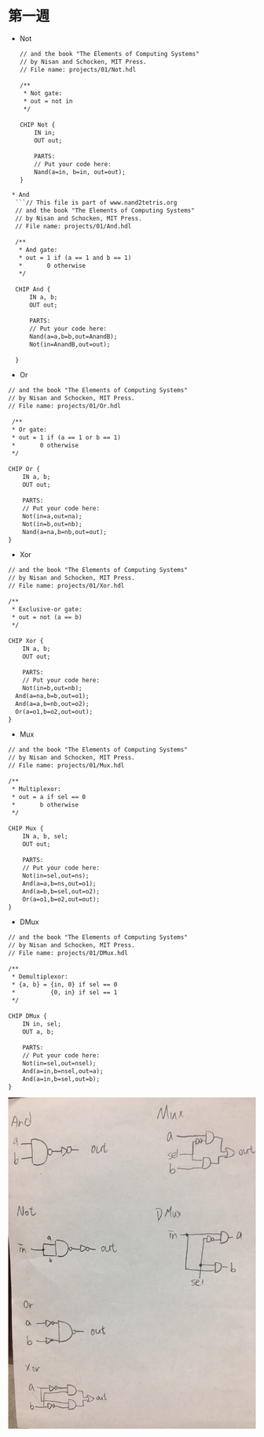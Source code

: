 # 第一週

* Not
  ```// This file is part of www.nand2tetris.org
  // and the book "The Elements of Computing Systems"
  // by Nisan and Schocken, MIT Press.
  // File name: projects/01/Not.hdl

  /**
   * Not gate:
   * out = not in
   */

  CHIP Not {
      IN in;
      OUT out;

      PARTS:
      // Put your code here:
      Nand(a=in, b=in, out=out);
  }
```
 * And
  ```// This file is part of www.nand2tetris.org
  // and the book "The Elements of Computing Systems"
  // by Nisan and Schocken, MIT Press.
  // File name: projects/01/And.hdl

  /**
   * And gate: 
   * out = 1 if (a == 1 and b == 1)
   *       0 otherwise
   */

  CHIP And {
      IN a, b;
      OUT out;

      PARTS:
      // Put your code here:
      Nand(a=a,b=b,out=AnandB);
      Not(in=AnandB,out=out);

  }
  ```
  
 * Or
  ```// This file is part of www.nand2tetris.org
  // and the book "The Elements of Computing Systems"
  // by Nisan and Schocken, MIT Press.
  // File name: projects/01/Or.hdl

   /**
   * Or gate:
   * out = 1 if (a == 1 or b == 1)
   *       0 otherwise
   */

  CHIP Or {
      IN a, b;
      OUT out;

      PARTS:
      // Put your code here:
      Not(in=a,out=na);
      Not(in=b,out=nb);
      Nand(a=na,b=nb,out=out);
  }
  ```
  
 * Xor
  ```// This file is part of www.nand2tetris.org
  // and the book "The Elements of Computing Systems"
  // by Nisan and Schocken, MIT Press.
  // File name: projects/01/Xor.hdl

  /**
   * Exclusive-or gate:
   * out = not (a == b)
   */

  CHIP Xor {
      IN a, b;
      OUT out;

      PARTS:
      // Put your code here:
      Not(in=b,out=nb);
    And(a=na,b=b,out=o1);
    And(a=a,b=nb,out=o2);
    Or(a=o1,b=o2,out=out);
  }
  ```
 * Mux
  ```// This file is part of www.nand2tetris.org
  // and the book "The Elements of Computing Systems"
  // by Nisan and Schocken, MIT Press.
  // File name: projects/01/Mux.hdl

  /** 
   * Multiplexor:
   * out = a if sel == 0
   *       b otherwise
   */

  CHIP Mux {
      IN a, b, sel;
      OUT out;

      PARTS:
      // Put your code here:
      Not(in=sel,out=ns);
      And(a=a,b=ns,out=o1);
      And(a=b,b=sel,out=o2);
      Or(a=o1,b=o2,out=out);
  }
  ```
 * DMux
  ```// This file is part of www.nand2tetris.org
  // and the book "The Elements of Computing Systems"
  // by Nisan and Schocken, MIT Press.
  // File name: projects/01/DMux.hdl

  /**
   * Demultiplexor:
   * {a, b} = {in, 0} if sel == 0
   *          {0, in} if sel == 1
   */

  CHIP DMux {
      IN in, sel;
      OUT a, b;

      PARTS:
      // Put your code here:
      Not(in=sel,out=nsel);
      And(a=in,b=nsel,out=a);
      And(a=in,b=sel,out=b);
  }
  ```
![](https://github.com/qweasd049564/co109a/blob/master/homework/IMG_0194.JPG)
